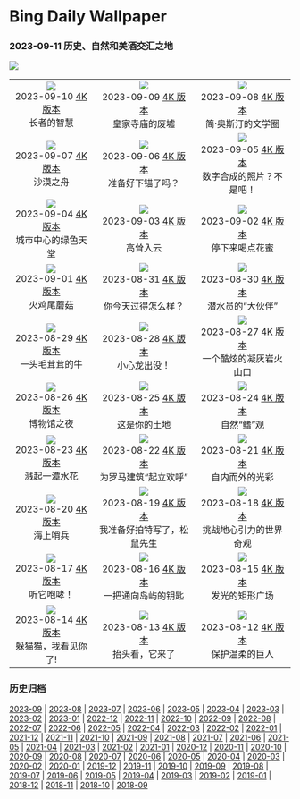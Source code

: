# Bing Daily Wallpaper

### 2023-09-11 历史、自然和美酒交汇之地

![](https://cn.bing.com/th?id=OHR.MarathonMedoc_ZH-CN6649798028_UHD.jpg&rf=LaDigue_UHD.jpg&pid=hp&w=3840&h=2160&rs=1&c=4)

|      |      |      |
|:----:|:----:|:----:|
| ![](https://cn.bing.com/th?id=OHR.WalrusSvalbard_ZH-CN6343458320_UHD.jpg&rf=LaDigue_UHD.jpg&pid=hp&w=480&h=270&rs=1&c=4)<br> 2023-09-10 [4K 版本](https://cn.bing.com/th?id=OHR.WalrusSvalbard_ZH-CN6343458320_UHD.jpg&rf=LaDigue_UHD.jpg&pid=hp&w=3840&h=2160&rs=1&c=4) <br> 长者的智慧| ![](https://cn.bing.com/th?id=OHR.AyutthayaTemple_ZH-CN5996587937_UHD.jpg&rf=LaDigue_UHD.jpg&pid=hp&w=480&h=270&rs=1&c=4)<br> 2023-09-09 [4K 版本](https://cn.bing.com/th?id=OHR.AyutthayaTemple_ZH-CN5996587937_UHD.jpg&rf=LaDigue_UHD.jpg&pid=hp&w=3840&h=2160&rs=1&c=4) <br> 皇家寺庙的废墟| ![](https://cn.bing.com/th?id=OHR.BathCircus_ZH-CN5796600786_UHD.jpg&rf=LaDigue_UHD.jpg&pid=hp&w=480&h=270&rs=1&c=4)<br> 2023-09-08 [4K 版本](https://cn.bing.com/th?id=OHR.BathCircus_ZH-CN5796600786_UHD.jpg&rf=LaDigue_UHD.jpg&pid=hp&w=3840&h=2160&rs=1&c=4) <br> 简·奥斯汀的文学圈 |
| ![](https://cn.bing.com/th?id=OHR.CamelsAbove_ZH-CN1389810021_UHD.jpg&rf=LaDigue_UHD.jpg&pid=hp&w=480&h=270&rs=1&c=4)<br> 2023-09-07 [4K 版本](https://cn.bing.com/th?id=OHR.CamelsAbove_ZH-CN1389810021_UHD.jpg&rf=LaDigue_UHD.jpg&pid=hp&w=3840&h=2160&rs=1&c=4) <br> 沙漠之舟| ![](https://cn.bing.com/th?id=OHR.CreteHarbor_ZH-CN0937533372_UHD.jpg&rf=LaDigue_UHD.jpg&pid=hp&w=480&h=270&rs=1&c=4)<br> 2023-09-06 [4K 版本](https://cn.bing.com/th?id=OHR.CreteHarbor_ZH-CN0937533372_UHD.jpg&rf=LaDigue_UHD.jpg&pid=hp&w=3840&h=2160&rs=1&c=4) <br> 准备好下锚了吗？| ![](https://cn.bing.com/th?id=OHR.MountSegla_ZH-CN0758615745_UHD.jpg&rf=LaDigue_UHD.jpg&pid=hp&w=480&h=270&rs=1&c=4)<br> 2023-09-05 [4K 版本](https://cn.bing.com/th?id=OHR.MountSegla_ZH-CN0758615745_UHD.jpg&rf=LaDigue_UHD.jpg&pid=hp&w=3840&h=2160&rs=1&c=4) <br> 数字合成的照片？不是吧！ |
| ![](https://cn.bing.com/th?id=OHR.BourgesMarsh_ZH-CN0505354655_UHD.jpg&rf=LaDigue_UHD.jpg&pid=hp&w=480&h=270&rs=1&c=4)<br> 2023-09-04 [4K 版本](https://cn.bing.com/th?id=OHR.BourgesMarsh_ZH-CN0505354655_UHD.jpg&rf=LaDigue_UHD.jpg&pid=hp&w=3840&h=2160&rs=1&c=4) <br> 城市中心的绿色天堂| ![](https://cn.bing.com/th?id=OHR.ManhattanAerial_ZH-CN0036686873_UHD.jpg&rf=LaDigue_UHD.jpg&pid=hp&w=480&h=270&rs=1&c=4)<br> 2023-09-03 [4K 版本](https://cn.bing.com/th?id=OHR.ManhattanAerial_ZH-CN0036686873_UHD.jpg&rf=LaDigue_UHD.jpg&pid=hp&w=3840&h=2160&rs=1&c=4) <br> 高耸入云| ![](https://cn.bing.com/th?id=OHR.TinyHummer_ZH-CN9853929957_UHD.jpg&rf=LaDigue_UHD.jpg&pid=hp&w=480&h=270&rs=1&c=4)<br> 2023-09-02 [4K 版本](https://cn.bing.com/th?id=OHR.TinyHummer_ZH-CN9853929957_UHD.jpg&rf=LaDigue_UHD.jpg&pid=hp&w=3840&h=2160&rs=1&c=4) <br> 停下来喝点花蜜 |
| ![](https://cn.bing.com/th?id=OHR.TurkeyTailMush_ZH-CN9683744281_UHD.jpg&rf=LaDigue_UHD.jpg&pid=hp&w=480&h=270&rs=1&c=4)<br> 2023-09-01 [4K 版本](https://cn.bing.com/th?id=OHR.TurkeyTailMush_ZH-CN9683744281_UHD.jpg&rf=LaDigue_UHD.jpg&pid=hp&w=3840&h=2160&rs=1&c=4) <br> 火鸡尾蘑菇| ![](https://cn.bing.com/th?id=OHR.IronwoodCactus_ZH-CN9290037977_UHD.jpg&rf=LaDigue_UHD.jpg&pid=hp&w=480&h=270&rs=1&c=4)<br> 2023-08-31 [4K 版本](https://cn.bing.com/th?id=OHR.IronwoodCactus_ZH-CN9290037977_UHD.jpg&rf=LaDigue_UHD.jpg&pid=hp&w=3840&h=2160&rs=1&c=4) <br> 你今天过得怎么样？| ![](https://cn.bing.com/th?id=OHR.NingalooShark_ZH-CN9014712175_UHD.jpg&rf=LaDigue_UHD.jpg&pid=hp&w=480&h=270&rs=1&c=4)<br> 2023-08-30 [4K 版本](https://cn.bing.com/th?id=OHR.NingalooShark_ZH-CN9014712175_UHD.jpg&rf=LaDigue_UHD.jpg&pid=hp&w=3840&h=2160&rs=1&c=4) <br> 潜水员的“大伙伴” |
| ![](https://cn.bing.com/th?id=OHR.TetonBison_ZH-CN9384306649_UHD.jpg&rf=LaDigue_UHD.jpg&pid=hp&w=480&h=270&rs=1&c=4)<br> 2023-08-29 [4K 版本](https://cn.bing.com/th?id=OHR.TetonBison_ZH-CN9384306649_UHD.jpg&rf=LaDigue_UHD.jpg&pid=hp&w=3840&h=2160&rs=1&c=4) <br> 一头毛茸茸的牛| ![](https://cn.bing.com/th?id=OHR.DubrovnikHarbor_ZH-CN8590217905_UHD.jpg&rf=LaDigue_UHD.jpg&pid=hp&w=480&h=270&rs=1&c=4)<br> 2023-08-28 [4K 版本](https://cn.bing.com/th?id=OHR.DubrovnikHarbor_ZH-CN8590217905_UHD.jpg&rf=LaDigue_UHD.jpg&pid=hp&w=3840&h=2160&rs=1&c=4) <br> 小心龙出没！| ![](https://cn.bing.com/th?id=OHR.JejuIsland_ZH-CN8434910851_UHD.jpg&rf=LaDigue_UHD.jpg&pid=hp&w=480&h=270&rs=1&c=4)<br> 2023-08-27 [4K 版本](https://cn.bing.com/th?id=OHR.JejuIsland_ZH-CN8434910851_UHD.jpg&rf=LaDigue_UHD.jpg&pid=hp&w=3840&h=2160&rs=1&c=4) <br> 一个酷炫的凝灰岩火山口 |
| ![](https://cn.bing.com/th?id=OHR.MuseumIsland_ZH-CN8277258964_UHD.jpg&rf=LaDigue_UHD.jpg&pid=hp&w=480&h=270&rs=1&c=4)<br> 2023-08-26 [4K 版本](https://cn.bing.com/th?id=OHR.MuseumIsland_ZH-CN8277258964_UHD.jpg&rf=LaDigue_UHD.jpg&pid=hp&w=3840&h=2160&rs=1&c=4) <br> 博物馆之夜| ![](https://cn.bing.com/th?id=OHR.YellowstoneFalls_ZH-CN8050562150_UHD.jpg&rf=LaDigue_UHD.jpg&pid=hp&w=480&h=270&rs=1&c=4)<br> 2023-08-25 [4K 版本](https://cn.bing.com/th?id=OHR.YellowstoneFalls_ZH-CN8050562150_UHD.jpg&rf=LaDigue_UHD.jpg&pid=hp&w=3840&h=2160&rs=1&c=4) <br> 这是你的土地| ![](https://cn.bing.com/th?id=OHR.SharkFinCove_ZH-CN4952934195_UHD.jpg&rf=LaDigue_UHD.jpg&pid=hp&w=480&h=270&rs=1&c=4)<br> 2023-08-24 [4K 版本](https://cn.bing.com/th?id=OHR.SharkFinCove_ZH-CN4952934195_UHD.jpg&rf=LaDigue_UHD.jpg&pid=hp&w=3840&h=2160&rs=1&c=4) <br> 自然“鳍”观 |
| ![](https://cn.bing.com/th?id=OHR.SkogafossWaterfall_ZH-CN4763253095_UHD.jpg&rf=LaDigue_UHD.jpg&pid=hp&w=480&h=270&rs=1&c=4)<br> 2023-08-23 [4K 版本](https://cn.bing.com/th?id=OHR.SkogafossWaterfall_ZH-CN4763253095_UHD.jpg&rf=LaDigue_UHD.jpg&pid=hp&w=3840&h=2160&rs=1&c=4) <br> 溅起一潭水花| ![](https://cn.bing.com/th?id=OHR.TunisiaAmphitheatre_ZH-CN4431856872_UHD.jpg&rf=LaDigue_UHD.jpg&pid=hp&w=480&h=270&rs=1&c=4)<br> 2023-08-22 [4K 版本](https://cn.bing.com/th?id=OHR.TunisiaAmphitheatre_ZH-CN4431856872_UHD.jpg&rf=LaDigue_UHD.jpg&pid=hp&w=3840&h=2160&rs=1&c=4) <br> 为罗马建筑“起立欢呼”| ![](https://cn.bing.com/th?id=OHR.EmeraldLakeYukon_ZH-CN4281156537_UHD.jpg&rf=LaDigue_UHD.jpg&pid=hp&w=480&h=270&rs=1&c=4)<br> 2023-08-21 [4K 版本](https://cn.bing.com/th?id=OHR.EmeraldLakeYukon_ZH-CN4281156537_UHD.jpg&rf=LaDigue_UHD.jpg&pid=hp&w=3840&h=2160&rs=1&c=4) <br> 自内而外的光彩 |
| ![](https://cn.bing.com/th?id=OHR.StartPointLight_ZH-CN4021540566_UHD.jpg&rf=LaDigue_UHD.jpg&pid=hp&w=480&h=270&rs=1&c=4)<br> 2023-08-20 [4K 版本](https://cn.bing.com/th?id=OHR.StartPointLight_ZH-CN4021540566_UHD.jpg&rf=LaDigue_UHD.jpg&pid=hp&w=3840&h=2160&rs=1&c=4) <br> 海上哨兵| ![](https://cn.bing.com/th?id=OHR.CameraSquirrel_ZH-CN3580119980_UHD.jpg&rf=LaDigue_UHD.jpg&pid=hp&w=480&h=270&rs=1&c=4)<br> 2023-08-19 [4K 版本](https://cn.bing.com/th?id=OHR.CameraSquirrel_ZH-CN3580119980_UHD.jpg&rf=LaDigue_UHD.jpg&pid=hp&w=3840&h=2160&rs=1&c=4) <br> 我准备好拍特写了，松鼠先生| ![](https://cn.bing.com/th?id=OHR.AvatarMountain_ZH-CN3268610045_UHD.jpg&rf=LaDigue_UHD.jpg&pid=hp&w=480&h=270&rs=1&c=4)<br> 2023-08-18 [4K 版本](https://cn.bing.com/th?id=OHR.AvatarMountain_ZH-CN3268610045_UHD.jpg&rf=LaDigue_UHD.jpg&pid=hp&w=3840&h=2160&rs=1&c=4) <br> 挑战地心引力的世界奇观 |
| ![](https://cn.bing.com/th?id=OHR.HelmckenWaterfall_ZH-CN9694510761_UHD.jpg&rf=LaDigue_UHD.jpg&pid=hp&w=480&h=270&rs=1&c=4)<br> 2023-08-17 [4K 版本](https://cn.bing.com/th?id=OHR.HelmckenWaterfall_ZH-CN9694510761_UHD.jpg&rf=LaDigue_UHD.jpg&pid=hp&w=3840&h=2160&rs=1&c=4) <br> 听它咆哮！| ![](https://cn.bing.com/th?id=OHR.KeyWestBridge_ZH-CN2540450067_UHD.jpg&rf=LaDigue_UHD.jpg&pid=hp&w=480&h=270&rs=1&c=4)<br> 2023-08-16 [4K 版本](https://cn.bing.com/th?id=OHR.KeyWestBridge_ZH-CN2540450067_UHD.jpg&rf=LaDigue_UHD.jpg&pid=hp&w=3840&h=2160&rs=1&c=4) <br> 一把通向岛屿的钥匙| ![](https://cn.bing.com/th?id=OHR.TaorminaSquare_ZH-CN0273325652_UHD.jpg&rf=LaDigue_UHD.jpg&pid=hp&w=480&h=270&rs=1&c=4)<br> 2023-08-15 [4K 版本](https://cn.bing.com/th?id=OHR.TaorminaSquare_ZH-CN0273325652_UHD.jpg&rf=LaDigue_UHD.jpg&pid=hp&w=3840&h=2160&rs=1&c=4) <br> 发光的矩形广场 |
| ![](https://cn.bing.com/th?id=OHR.GeckoLeaf_ZH-CN9908456174_UHD.jpg&rf=LaDigue_UHD.jpg&pid=hp&w=480&h=270&rs=1&c=4)<br> 2023-08-14 [4K 版本](https://cn.bing.com/th?id=OHR.GeckoLeaf_ZH-CN9908456174_UHD.jpg&rf=LaDigue_UHD.jpg&pid=hp&w=3840&h=2160&rs=1&c=4) <br> 躲猫猫，我看见你了!| ![](https://cn.bing.com/th?id=OHR.PerseidsOregon_ZH-CN9427980491_UHD.jpg&rf=LaDigue_UHD.jpg&pid=hp&w=480&h=270&rs=1&c=4)<br> 2023-08-13 [4K 版本](https://cn.bing.com/th?id=OHR.PerseidsOregon_ZH-CN9427980491_UHD.jpg&rf=LaDigue_UHD.jpg&pid=hp&w=3840&h=2160&rs=1&c=4) <br> 抬头看，它来了| ![](https://cn.bing.com/th?id=OHR.ThreeElephants_ZH-CN8708711085_UHD.jpg&rf=LaDigue_UHD.jpg&pid=hp&w=480&h=270&rs=1&c=4)<br> 2023-08-12 [4K 版本](https://cn.bing.com/th?id=OHR.ThreeElephants_ZH-CN8708711085_UHD.jpg&rf=LaDigue_UHD.jpg&pid=hp&w=3840&h=2160&rs=1&c=4) <br> 保护温柔的巨人 |


### 历史归档

[2023-09](./archives/2023/2023-09/2023-09.md) | [2023-08](./archives/2023/2023-08/2023-08.md) | [2023-07](./archives/2023/2023-07/2023-07.md) | [2023-06](./archives/2023/2023-06/2023-06.md) | [2023-05](./archives/2023/2023-05/2023-05.md) | [2023-04](./archives/2023/2023-04/2023-04.md) | [2023-03](./archives/2023/2023-03/2023-03.md) | [2023-02](./archives/2023/2023-02/2023-02.md) | [2023-01](./archives/2023/2023-01/2023-01.md) | [2022-12](./archives/2022/2022-12/2022-12.md) | [2022-11](./archives/2022/2022-11/2022-11.md) | [2022-10](./archives/2022/2022-10/2022-10.md) | [2022-09](./archives/2022/2022-09/2022-09.md) | [2022-08](./archives/2022/2022-08/2022-08.md) | [2022-07](./archives/2022/2022-07/2022-07.md) | [2022-06](./archives/2022/2022-06/2022-06.md) | [2022-05](./archives/2022/2022-05/2022-05.md) | [2022-04](./archives/2022/2022-04/2022-04.md) | [2022-03](./archives/2022/2022-03/2022-03.md) | [2022-02](./archives/2022/2022-02/2022-02.md) | [2022-01](./archives/2022/2022-01/2022-01.md) | [2021-12](./archives/2021/2021-12/2021-12.md) | [2021-11](./archives/2021/2021-11/2021-11.md) | [2021-10](./archives/2021/2021-10/2021-10.md) | [2021-09](./archives/2021/2021-09/2021-09.md) | [2021-08](./archives/2021/2021-08/2021-08.md) | [2021-07](./archives/2021/2021-07/2021-07.md) | [2021-06](./archives/2021/2021-06/2021-06.md) | [2021-05](./archives/2021/2021-05/2021-05.md) | [2021-04](./archives/2021/2021-04/2021-04.md) | [2021-03](./archives/2021/2021-03/2021-03.md) | [2021-02](./archives/2021/2021-02/2021-02.md) | [2021-01](./archives/2021/2021-01/2021-01.md) | [2020-12](./archives/2020/2020-12/2020-12.md) | [2020-11](./archives/2020/2020-11/2020-11.md) | [2020-10](./archives/2020/2020-10/2020-10.md) | [2020-09](./archives/2020/2020-09/2020-09.md) | [2020-08](./archives/2020/2020-08/2020-08.md) | [2020-07](./archives/2020/2020-07/2020-07.md) | [2020-06](./archives/2020/2020-06/2020-06.md) | [2020-05](./archives/2020/2020-05/2020-05.md) | [2020-04](./archives/2020/2020-04/2020-04.md) | [2020-03](./archives/2020/2020-03/2020-03.md) | [2020-02](./archives/2020/2020-02/2020-02.md) | [2020-01](./archives/2020/2020-01/2020-01.md) | [2019-12](./archives/2019/2019-12/2019-12.md) | [2019-11](./archives/2019/2019-11/2019-11.md) | [2019-10](./archives/2019/2019-10/2019-10.md) | [2019-09](./archives/2019/2019-09/2019-09.md) | [2019-08](./archives/2019/2019-08/2019-08.md) | [2019-07](./archives/2019/2019-07/2019-07.md) | [2019-06](./archives/2019/2019-06/2019-06.md) | [2019-05](./archives/2019/2019-05/2019-05.md) | [2019-04](./archives/2019/2019-04/2019-04.md) | [2019-03](./archives/2019/2019-03/2019-03.md) | [2019-02](./archives/2019/2019-02/2019-02.md) | [2019-01](./archives/2019/2019-01/2019-01.md) | [2018-12](./archives/2018/2018-12/2018-12.md) | [2018-11](./archives/2018/2018-11/2018-11.md) | [2018-10](./archives/2018/2018-10/2018-10.md) | [2018-09](./archives/2018/2018-09/2018-09.md)